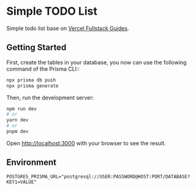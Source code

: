 # Simple TODO List

Simple todo list base on [Vercel Fullstack Guides](https://vercel.com/guides/nextjs-prisma-postgres).

## Getting Started

First, create the tables in your database, you now can use the following command of the Prisma CLI::

```bash
npx prisma db push
npx prisma generate
```

Then, run the development server:

```bash
npm run dev
# or
yarn dev
# or
pnpm dev
```

Open [http://localhost:3000](http://localhost:3000) with your browser to see the result.

## Environment

```env
POSTGRES_PRISMA_URL="postgresql://USER:PASSWORD@HOST:PORT/DATABASE?KEY1=VALUE"
```
